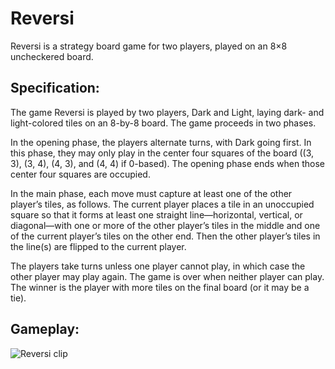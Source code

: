 # Reversi

Reversi is a strategy board game for two players, played on an 8×8 uncheckered board.

## Specification:

The game Reversi is played by two players, Dark and Light, laying dark- and light-colored tiles on an 8-by-8 board. The game proceeds in two phases.

In the opening phase, the players alternate turns, with Dark going first. In this phase, they may only play in the center four squares of the board ((3, 3), (3, 4), (4, 3), and (4, 4) if 0-based). The opening phase ends when those center four squares are occupied.

In the main phase, each move must capture at least one of the other player’s tiles, as follows. The current player places a tile in an unoccupied square so that it forms at least one straight line—horizontal, vertical, or diagonal—with one or more of the other player’s tiles in the middle and one of the current player’s tiles on the other end. Then the other player’s tiles in the line(s) are flipped to the current player.

The players take turns unless one player cannot play, in which case the other player may play again. The game is over when neither player can play. The winner is the player with more tiles on the final board (or it may be a tie).

## Gameplay:

![Reversi clip](https://github.com/EthanSterling04/Reversi/assets/60374501/9aee4c73-4257-4876-9f26-2767333c7970)
